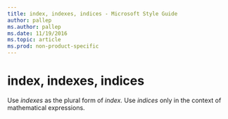 ```yaml
---
title: index, indexes, indices - Microsoft Style Guide
author: pallep
ms.author: pallep
ms.date: 11/19/2016
ms.topic: article
ms.prod: non-product-specific
---
```


# index, indexes, indices

Use *indexes* as the plural form of *index.* Use *indices* only in the context of mathematical expressions.
